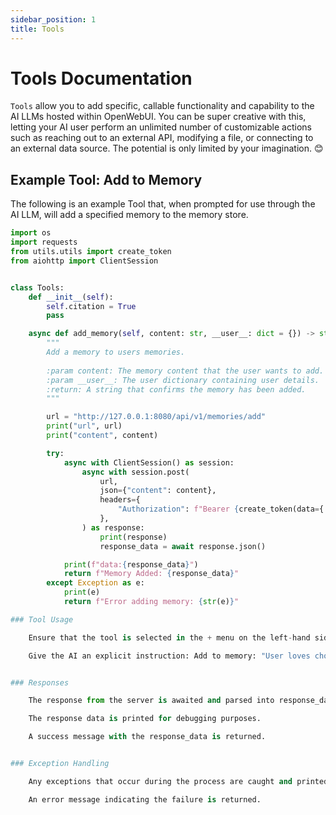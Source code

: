 ```yaml
---
sidebar_position: 1
title: Tools
---
```


# Tools Documentation

`Tools` allow you to add specific, callable functionality and capability to the AI LLMs hosted within OpenWebUI. You can be super creative with this, letting your AI user perform an unlimited number of customizable actions such as reaching out to an external API, modifying a file, or connecting to an external data source. The potential is only limited by your imagination. 😊

## Example Tool: Add to Memory

The following is an example Tool that, when prompted for use through the AI LLM, will add a specified memory to the memory store.

```python
import os
import requests
from utils.utils import create_token
from aiohttp import ClientSession


class Tools:
    def __init__(self):
        self.citation = True
        pass

    async def add_memory(self, content: str, __user__: dict = {}) -> str:
        """
        Add a memory to users memories.
        
        :param content: The memory content that the user wants to add.
        :param __user__: The user dictionary containing user details.
        :return: A string that confirms the memory has been added.
        """

        url = "http://127.0.0.1:8080/api/v1/memories/add"
        print("url", url)
        print("content", content)

        try:
            async with ClientSession() as session:
                async with session.post(
                    url,
                    json={"content": content},
                    headers={
                        "Authorization": f"Bearer {create_token(data={'id': __user__['id']})}"
                    },
                ) as response:
                    print(response)
                    response_data = await response.json()

            print(f"data:{response_data}")
            return f"Memory Added: {response_data}"
        except Exception as e:
            print(e)
            return f"Error adding memory: {str(e)}"

### Tool Usage

    Ensure that the tool is selected in the + menu on the left-hand side of the dialog entry bar.

    Give the AI an explicit instruction: Add to memory: "User loves chocolate"


### Responses

    The response from the server is awaited and parsed into response_data.

    The response data is printed for debugging purposes.

    A success message with the response_data is returned.


### Exception Handling

    Any exceptions that occur during the process are caught and printed.

    An error message indicating the failure is returned.

